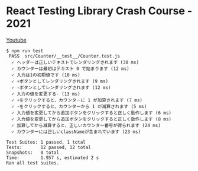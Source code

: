 # React Testing Library Crash Course - 2021

[Youtube](https://www.youtube.com/watch?v=GLSSRtnNY0g)

```shell
$ npm run test
 PASS  src/Counter/__test__/Counter.test.js
  ✓ ヘッダーは正しいテキストでレンダリングされます (38 ms)
  ✓ カウンターは最初はテキスト 0 で始まります (12 ms)
  ✓ 入力は1の初期値です (10 ms)
  ✓ +ボタンとしてレンダリングされます (9 ms)
  ✓ -ボタンとしてレンダリングされます (12 ms)
  ✓ 入力の値を変更する- (13 ms)
  ✓ +をクリックすると、カウンターに 1 が加算されます (7 ms)
  ✓ -をクリックすると、カウンターから 1 が減算されます (5 ms)
  ✓ 入力値を変更してから追加ボタンをクリックすると正しく動作します (6 ms)
  ✓ 入力値を変更してから追加ボタンをクリックすると正しく動作します (8 ms)
  ✓ 加算してから減算すると、正しいカウンター番号が得られます (24 ms)
  ✓ カウンターには正しいclassNameが含まれています (23 ms)

Test Suites: 1 passed, 1 total
Tests:       12 passed, 12 total
Snapshots:   0 total
Time:        1.957 s, estimated 2 s
Ran all test suites.
```

